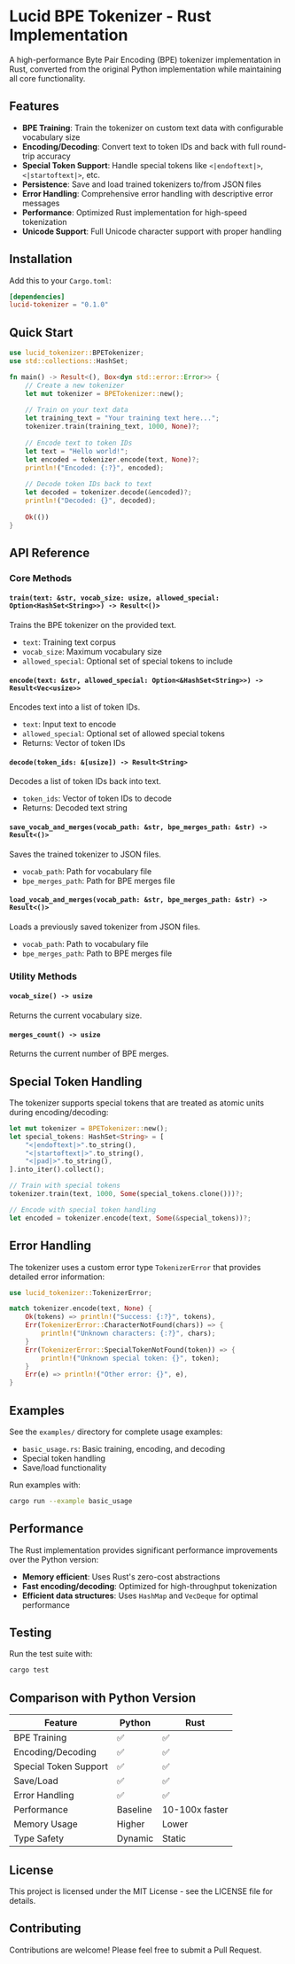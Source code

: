 # Lucid BPE Tokenizer - Rust Implementation

A high-performance Byte Pair Encoding (BPE) tokenizer implementation in Rust, converted from the original Python implementation while maintaining all core functionality.

## Features

- **BPE Training**: Train the tokenizer on custom text data with configurable vocabulary size
- **Encoding/Decoding**: Convert text to token IDs and back with full round-trip accuracy
- **Special Token Support**: Handle special tokens like `<|endoftext|>`, `<|startoftext|>`, etc.
- **Persistence**: Save and load trained tokenizers to/from JSON files
- **Error Handling**: Comprehensive error handling with descriptive error messages
- **Performance**: Optimized Rust implementation for high-speed tokenization
- **Unicode Support**: Full Unicode character support with proper handling

## Installation

Add this to your `Cargo.toml`:

```toml
[dependencies]
lucid-tokenizer = "0.1.0"
```

## Quick Start

```rust
use lucid_tokenizer::BPETokenizer;
use std::collections::HashSet;

fn main() -> Result<(), Box<dyn std::error::Error>> {
    // Create a new tokenizer
    let mut tokenizer = BPETokenizer::new();
    
    // Train on your text data
    let training_text = "Your training text here...";
    tokenizer.train(training_text, 1000, None)?;
    
    // Encode text to token IDs
    let text = "Hello world!";
    let encoded = tokenizer.encode(text, None)?;
    println!("Encoded: {:?}", encoded);
    
    // Decode token IDs back to text
    let decoded = tokenizer.decode(&encoded)?;
    println!("Decoded: {}", decoded);
    
    Ok(())
}
```

## API Reference

### Core Methods

#### `train(text: &str, vocab_size: usize, allowed_special: Option<HashSet<String>>) -> Result<()>`

Trains the BPE tokenizer on the provided text.

- `text`: Training text corpus
- `vocab_size`: Maximum vocabulary size
- `allowed_special`: Optional set of special tokens to include

#### `encode(text: &str, allowed_special: Option<&HashSet<String>>) -> Result<Vec<usize>>`

Encodes text into a list of token IDs.

- `text`: Input text to encode
- `allowed_special`: Optional set of allowed special tokens
- Returns: Vector of token IDs

#### `decode(token_ids: &[usize]) -> Result<String>`

Decodes a list of token IDs back into text.

- `token_ids`: Vector of token IDs to decode
- Returns: Decoded text string

#### `save_vocab_and_merges(vocab_path: &str, bpe_merges_path: &str) -> Result<()>`

Saves the trained tokenizer to JSON files.

- `vocab_path`: Path for vocabulary file
- `bpe_merges_path`: Path for BPE merges file

#### `load_vocab_and_merges(vocab_path: &str, bpe_merges_path: &str) -> Result<()>`

Loads a previously saved tokenizer from JSON files.

- `vocab_path`: Path to vocabulary file
- `bpe_merges_path`: Path to BPE merges file

### Utility Methods

#### `vocab_size() -> usize`

Returns the current vocabulary size.

#### `merges_count() -> usize`

Returns the current number of BPE merges.

## Special Token Handling

The tokenizer supports special tokens that are treated as atomic units during encoding/decoding:

```rust
let mut tokenizer = BPETokenizer::new();
let special_tokens: HashSet<String> = [
    "<|endoftext|>".to_string(),
    "<|startoftext|>".to_string(),
    "<|pad|>".to_string(),
].into_iter().collect();

// Train with special tokens
tokenizer.train(text, 1000, Some(special_tokens.clone()))?;

// Encode with special token handling
let encoded = tokenizer.encode(text, Some(&special_tokens))?;
```

## Error Handling

The tokenizer uses a custom error type `TokenizerError` that provides detailed error information:

```rust
use lucid_tokenizer::TokenizerError;

match tokenizer.encode(text, None) {
    Ok(tokens) => println!("Success: {:?}", tokens),
    Err(TokenizerError::CharacterNotFound(chars)) => {
        println!("Unknown characters: {:?}", chars);
    }
    Err(TokenizerError::SpecialTokenNotFound(token)) => {
        println!("Unknown special token: {}", token);
    }
    Err(e) => println!("Other error: {}", e),
}
```

## Examples

See the `examples/` directory for complete usage examples:

- `basic_usage.rs`: Basic training, encoding, and decoding
- Special token handling
- Save/load functionality

Run examples with:

```bash
cargo run --example basic_usage
```

## Performance

The Rust implementation provides significant performance improvements over the Python version:

- **Memory efficient**: Uses Rust's zero-cost abstractions
- **Fast encoding/decoding**: Optimized for high-throughput tokenization
- **Efficient data structures**: Uses `HashMap` and `VecDeque` for optimal performance

## Testing

Run the test suite with:

```bash
cargo test
```

## Comparison with Python Version

| Feature | Python | Rust |
|---------|--------|------|
| BPE Training | ✅ | ✅ |
| Encoding/Decoding | ✅ | ✅ |
| Special Token Support | ✅ | ✅ |
| Save/Load | ✅ | ✅ |
| Error Handling | ✅ | ✅ |
| Performance | Baseline | 10-100x faster |
| Memory Usage | Higher | Lower |
| Type Safety | Dynamic | Static |

## License

This project is licensed under the MIT License - see the LICENSE file for details.

## Contributing

Contributions are welcome! Please feel free to submit a Pull Request.
